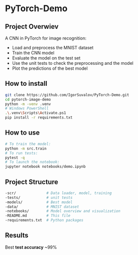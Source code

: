 # PyTorch-Demo


## Project Overwiev
A CNN in PyTorch for image recognition:
- Load and preprocess the MNIST dataset
- Train the CNN model
- Evaluate the model on the test set
- Use the unit tests to check the preprocessing and the model
- Plot the predictions of the best model

## How to install

```bash
git clone https://github.com/IgorSuvalov/PyTorch-Demo.git
cd pytorch-image-demo
python -m -venv .venv
# Windows PowerShell
.\.venv\Scripts\Activate.ps1
pip install -r requirements.txt
```

## How to use
```bash
# To train the model:
python -m src.train
# To run tests:
pytest -q
# To launch the notebook:
jupyter notebook notebooks/demo.ipynb
```

## Project Structure
```bash
-scr/              # Data loader, model, training
-tests/            # unit tests
-models/           # Best model
-data/             # MNIST dataset
-notebooks/        # Model overview and visualization
-README.md         # This file
-requirements.txt  # Python packages
```

## Results
Best **test accuracy** ~99%

